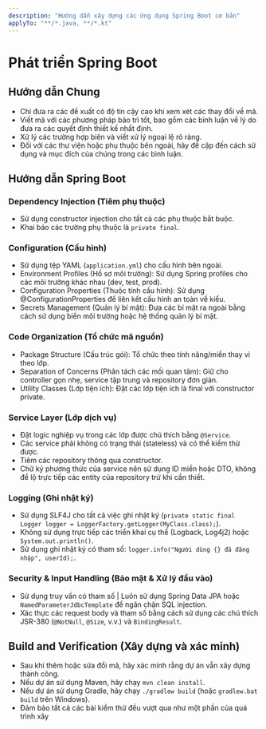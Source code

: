 ```yaml
---
description: "Hướng dẫn xây dựng các ứng dụng Spring Boot cơ bản"
applyTo: "**/*.java, **/*.kt"
---
```


# Phát triển Spring Boot

## Hướng dẫn Chung

- Chỉ đưa ra các đề xuất có độ tin cậy cao khi xem xét các thay đổi về mã.
- Viết mã với các phương pháp bảo trì tốt, bao gồm các bình luận về lý do đưa ra các quyết định thiết kế nhất định.
- Xử lý các trường hợp biên và viết xử lý ngoại lệ rõ ràng.
- Đối với các thư viện hoặc phụ thuộc bên ngoài, hãy đề cập đến cách sử dụng và mục đích của chúng trong các bình luận.

## Hướng dẫn Spring Boot

### Dependency Injection (Tiêm phụ thuộc)

- Sử dụng constructor injection cho tất cả các phụ thuộc bắt buộc.
- Khai báo các trường phụ thuộc là `private final`.

### Configuration (Cấu hình)

- Sử dụng tệp YAML (`application.yml`) cho cấu hình bên ngoài.
- Environment Profiles (Hồ sơ môi trường): Sử dụng Spring profiles cho các môi trường khác nhau (dev, test, prod).
- Configuration Properties (Thuộc tính cấu hình): Sử dụng @ConfigurationProperties để liên kết cấu hình an toàn về kiểu.
- Secrets Management (Quản lý bí mật): Đưa các bí mật ra ngoài bằng cách sử dụng biến môi trường hoặc hệ thống quản lý bí mật.

### Code Organization (Tổ chức mã nguồn)

- Package Structure (Cấu trúc gói): Tổ chức theo tính năng/miền thay vì theo lớp.
- Separation of Concerns (Phân tách các mối quan tâm): Giữ cho controller gọn nhẹ, service tập trung và repository đơn giản.
- Utility Classes (Lớp tiện ích): Đặt các lớp tiện ích là final với constructor private.

### Service Layer (Lớp dịch vụ)

- Đặt logic nghiệp vụ trong các lớp được chú thích bằng `@Service`.
- Các service phải không có trạng thái (stateless) và có thể kiểm thử được.
- Tiêm các repository thông qua constructor.
- Chữ ký phương thức của service nên sử dụng ID miền hoặc DTO, không để lộ trực tiếp các entity của repository trừ khi cần thiết.

### Logging (Ghi nhật ký)

- Sử dụng SLF4J cho tất cả việc ghi nhật ký (`private static final Logger logger = LoggerFactory.getLogger(MyClass.class);`).
- Không sử dụng trực tiếp các triển khai cụ thể (Logback, Log4j2) hoặc `System.out.println()`.
- Sử dụng ghi nhật ký có tham số: `logger.info("Người dùng {} đã đăng nhập", userId);`.

### Security & Input Handling (Bảo mật & Xử lý đầu vào)

- Sử dụng truy vấn có tham số | Luôn sử dụng Spring Data JPA hoặc `NamedParameterJdbcTemplate` để ngăn chặn SQL injection.
- Xác thực các request body và tham số bằng cách sử dụng các chú thích JSR-380 (`@NotNull`, `@Size`, v.v.) và `BindingResult`.

## Build and Verification (Xây dựng và xác minh)

- Sau khi thêm hoặc sửa đổi mã, hãy xác minh rằng dự án vẫn xây dựng thành công.
- Nếu dự án sử dụng Maven, hãy chạy `mvn clean install`.
- Nếu dự án sử dụng Gradle, hãy chạy `./gradlew build` (hoặc `gradlew.bat build` trên Windows).
- Đảm bảo tất cả các bài kiểm thử đều vượt qua như một phần của quá trình xây
